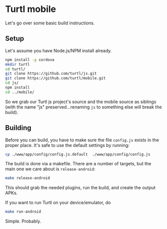 Turtl mobile
============

Let's go over some basic build instructions.

## Setup

Let's assume you have Node.js/NPM install already.

```bash
npm install -g cordova
mkdir turtl
cd turtl/
git clone https://github.com/turtl/js.git
git clone https://github.com/turtl/mobile.git
cd js/
npm install
cd ../mobile/
```

So we grab our Turtl js project's source and the mobile source as siblings (with
the name "js" preserved...renaming `js` to something else will break the build).

## Building

Before you can build, you have to make sure the file `config.js` exists in the proper place. It's safe to use the default settings by running:

```bash
cp ./www/app/config/config.js.default  ./www/app/config/config.js
```

The build is done via a makefile. There are a number of targets, but the main
one we care about is `release-android`:

```bash
make release-android
```

This should grab the needed plugins, run the build, and create the output APKs.

If you want to run Turtl on your device/emulator, do

```bash
make run-android
```

Simple. Probably.

